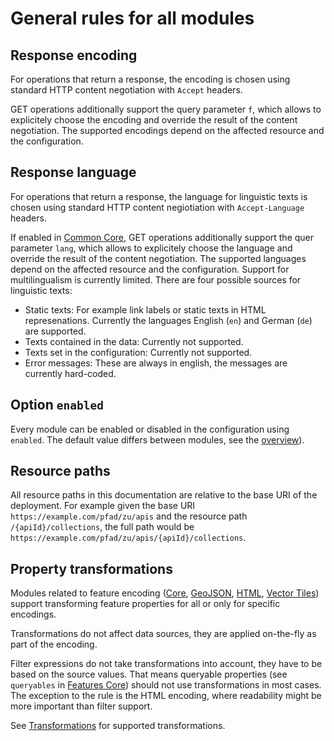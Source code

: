 # General rules for all modules

## Response encoding

For operations that return a response, the encoding is chosen using standard HTTP content negotiation with `Accept` headers.

GET operations additionally support the query parameter `f`, which allows to explicitely choose the encoding and override the result of the content negotiation. The supported encodings depend on the affected resource and the configuration.

## Response language

For operations that return a response, the language for linguistic texts is chosen using standard HTTP content negiotiation with `Accept-Language` headers.

If enabled in [Common Core](common.md), GET operations additionally support the quer parameter `lang`, which allows to explicitely choose the language and override the result of the content negotiation. The supported languages depend on the affected resource and the configuration. Support for multilingualism is currently limited. There are four possible sources for linguistic texts:

* Static texts: For example link labels or static texts in HTML represenations. Currently the languages English (`en`) and German (`de`) are supported.
* Texts contained in the data: Currently not supported.
* Texts set in the configuration: Currently not supported.
* Error messages: These are always in english, the messages are currently hard-coded.

## Option `enabled`

Every module can be enabled or disabled in the configuration using `enabled`. The default value differs between modules, see the [overview](#api-module-overview)).

## Resource paths

All resource paths in this documentation are relative to the base URI of the deployment. For example given the base URI `https://example.com/pfad/zu/apis` and the resource path `/{apiId}/collections`, the full path would be `https://example.com/pfad/zu/apis/{apiId}/collections`.

<a name="transformations"></a>

## Property transformations

Modules related to feature encoding ([Core](features-core.md), [GeoJSON](geojson.md), [HTML](features-html.md), [Vector Tiles](tiles.md)) support transforming feature properties for all or only for specific encodings.

Transformations do not affect data sources, they are applied on-the-fly as part of the encoding.

Filter expressions do not take transformations into account, they have to be based on the source values. That means queryable properties (see `queryables` in [Features Core](features-core.md)) should not use transformations in most cases. The exception to the rule is the HTML encoding, where readability might be more important than filter support.

See [Transformations](../../providers/transformations.md) for supported transformations.
